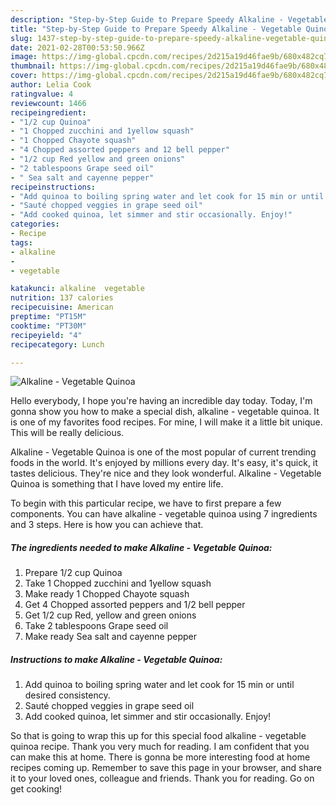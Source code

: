 ```yaml
---
description: "Step-by-Step Guide to Prepare Speedy Alkaline - Vegetable Quinoa"
title: "Step-by-Step Guide to Prepare Speedy Alkaline - Vegetable Quinoa"
slug: 1437-step-by-step-guide-to-prepare-speedy-alkaline-vegetable-quinoa
date: 2021-02-28T00:53:50.966Z
image: https://img-global.cpcdn.com/recipes/2d215a19d46fae9b/680x482cq70/alkaline-vegetable-quinoa-recipe-main-photo.jpg
thumbnail: https://img-global.cpcdn.com/recipes/2d215a19d46fae9b/680x482cq70/alkaline-vegetable-quinoa-recipe-main-photo.jpg
cover: https://img-global.cpcdn.com/recipes/2d215a19d46fae9b/680x482cq70/alkaline-vegetable-quinoa-recipe-main-photo.jpg
author: Lelia Cook
ratingvalue: 4
reviewcount: 1466
recipeingredient:
- "1/2 cup Quinoa"
- "1 Chopped zucchini and 1yellow squash"
- "1 Chopped Chayote squash"
- "4 Chopped assorted peppers and 12 bell pepper"
- "1/2 cup Red yellow and green onions"
- "2 tablespoons Grape seed oil"
- " Sea salt and cayenne pepper"
recipeinstructions:
- "Add quinoa to boiling spring water and let cook for 15 min or until desired consistency."
- "Sauté chopped veggies in grape seed oil"
- "Add cooked quinoa, let simmer and stir occasionally. Enjoy!"
categories:
- Recipe
tags:
- alkaline
- 
- vegetable

katakunci: alkaline  vegetable 
nutrition: 137 calories
recipecuisine: American
preptime: "PT15M"
cooktime: "PT30M"
recipeyield: "4"
recipecategory: Lunch

---
```



![Alkaline - Vegetable Quinoa](https://img-global.cpcdn.com/recipes/2d215a19d46fae9b/680x482cq70/alkaline-vegetable-quinoa-recipe-main-photo.jpg)

Hello everybody, I hope you're having an incredible day today. Today, I'm gonna show you how to make a special dish, alkaline - vegetable quinoa. It is one of my favorites food recipes. For mine, I will make it a little bit unique. This will be really delicious.

Alkaline - Vegetable Quinoa is one of the most popular of current trending foods in the world. It's enjoyed by millions every day. It's easy, it's quick, it tastes delicious. They're nice and they look wonderful. Alkaline - Vegetable Quinoa is something that I have loved my entire life.




To begin with this particular recipe, we have to first prepare a few components. You can have alkaline - vegetable quinoa using 7 ingredients and 3 steps. Here is how you can achieve that.

<!--inarticleads1-->

##### The ingredients needed to make Alkaline - Vegetable Quinoa:

1. Prepare 1/2 cup Quinoa
1. Take 1 Chopped zucchini and 1yellow squash
1. Make ready 1 Chopped Chayote squash
1. Get 4 Chopped assorted peppers and 1/2 bell pepper
1. Get 1/2 cup Red, yellow and green onions
1. Take 2 tablespoons Grape seed oil
1. Make ready  Sea salt and cayenne pepper




<!--inarticleads2-->

##### Instructions to make Alkaline - Vegetable Quinoa:

1. Add quinoa to boiling spring water and let cook for 15 min or until desired consistency.
1. Sauté chopped veggies in grape seed oil
1. Add cooked quinoa, let simmer and stir occasionally. Enjoy!




So that is going to wrap this up for this special food alkaline - vegetable quinoa recipe. Thank you very much for reading. I am confident that you can make this at home. There is gonna be more interesting food at home recipes coming up. Remember to save this page in your browser, and share it to your loved ones, colleague and friends. Thank you for reading. Go on get cooking!
